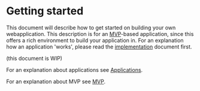 # Getting started
This document will describe how to get started on building your own webapplication. This description is for an [MVP](MVP.md)-based application, since this offers a rich environment to build your application in. For an explanation how an application 'works', please read the [implementation](Implementation.md) document first.

(this document is WIP)

For an explanation about applications see [Applications](Applications.md).

For an explanation about MVP see [MVP](MVP.md).
